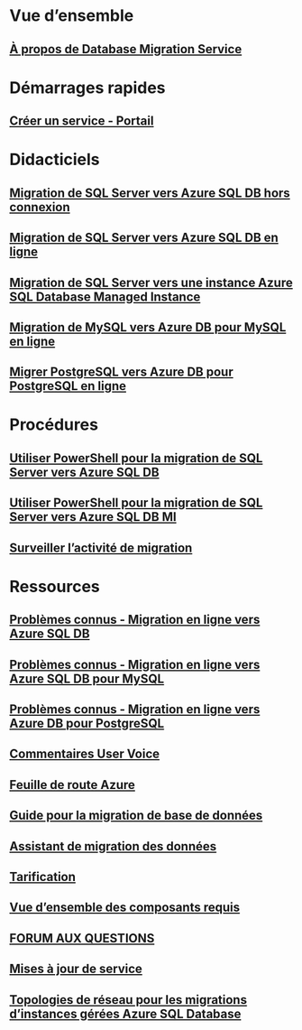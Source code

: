 # Vue d’ensemble
## [À propos de Database Migration Service](dms-overview.md)

# Démarrages rapides
## [Créer un service - Portail](quickstart-create-data-migration-service-portal.md)

# Didacticiels
## [Migration de SQL Server vers Azure SQL DB hors connexion](tutorial-sql-server-to-azure-sql.md)
## [Migration de SQL Server vers Azure SQL DB en ligne](tutorial-sql-server-azure-sql-online.md)
## [Migration de SQL Server vers une instance Azure SQL Database Managed Instance](tutorial-sql-server-to-managed-instance.md)
## [Migration de MySQL vers Azure DB pour MySQL en ligne](tutorial-mysql-azure-mysql-online.md)
## [Migrer PostgreSQL vers Azure DB pour PostgreSQL en ligne](tutorial-postgresql-azure-postgresql-online.md)

# Procédures
## [Utiliser PowerShell pour la migration de SQL Server vers Azure SQL DB](howto-sql-server-to-azure-sql-powershell.md)
## [Utiliser PowerShell pour la migration de SQL Server vers Azure SQL DB MI](howto-sql-server-to-azure-sql-mi-powershell.md)
## [Surveiller l’activité de migration](how-to-monitor-migration-activity.md)

# Ressources
## [Problèmes connus - Migration en ligne vers Azure SQL DB](known-issues-azure-sql-online.md)
## [Problèmes connus - Migration en ligne vers Azure SQL DB pour MySQL](known-issues-azure-mysql-online.md)
## [Problèmes connus - Migration en ligne vers Azure DB pour PostgreSQL](known-issues-azure-postgresql-online.md)
## [Commentaires User Voice](https://feedback.azure.com/forums/906100-azure-database-migration-service)
## [Feuille de route Azure](https://azure.microsoft.com/roadmap/)
## [Guide pour la migration de base de données](https://aka.ms/datamigration)
## [Assistant de migration des données](https://aka.ms/dma)
## [Tarification](https://aka.ms/dms-pricing)
## [Vue d’ensemble des composants requis](pre-reqs.md)
## [FORUM AUX QUESTIONS](faq.md)
## [Mises à jour de service](https://azure.microsoft.com/updates/?product=database-migration)
## [Topologies de réseau pour les migrations d’instances gérées Azure SQL Database](resource-network-topologies.md)

